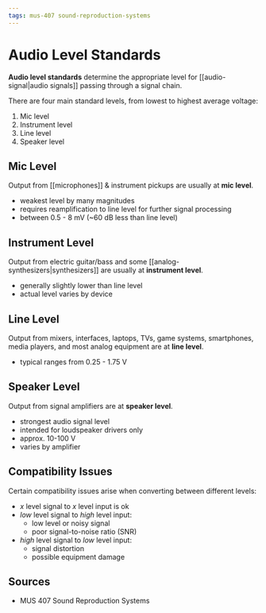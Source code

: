```yaml
---
tags: mus-407 sound-reproduction-systems
---
```


# Audio Level Standards

**Audio level standards** determine the appropriate level for [[audio-signal|audio signals]] passing through a signal chain.

There are four main standard levels, from lowest to highest average voltage:

1. Mic level
2. Instrument level
3. Line level
4. Speaker level

## Mic Level

Output from [[microphones]] & instrument pickups are usually at **mic level**.

- weakest level by many magnitudes
- requires reamplification to line level for further signal processing
- between 0.5 - 8 mV (~60 dB less than line level)

## Instrument Level

Output from electric guitar/bass and some [[analog-synthesizers|synthesizers]] are usually at **instrument level**.

- generally slightly lower than line level
- actual level varies by device

## Line Level

Output from mixers, interfaces, laptops, TVs, game systems, smartphones, media players, and most analog equipment are at **line level**.

- typical ranges from 0.25 - 1.75 V

## Speaker Level

Output from signal amplifiers are at **speaker level**.

- strongest audio signal level
- intended for loudspeaker drivers only
- approx. 10-100 V
- varies by amplifier

## Compatibility Issues

Certain compatibility issues arise when converting between different levels:

- $x$ level signal to $x$ level input is ok
- _low_ level signal to _high_ level input:
  - low level or noisy signal
  - poor signal-to-noise ratio (SNR)
- _high_ level signal to _low_ level input:
  - signal distortion
  - possible equipment damage

## Sources

- MUS 407 Sound Reproduction Systems
